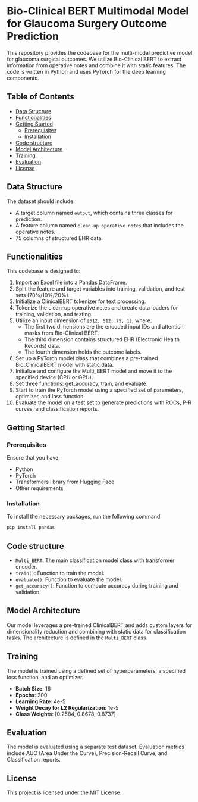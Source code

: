 # Bio-Clinical BERT Multimodal Model for Glaucoma Surgery Outcome Prediction

This repository provides the codebase for the multi-modal predictive model for glaucoma surgical outcomes. We utilize Bio-Clinical BERT to extract information from operative notes and combine it with static features. The code is written in Python and uses PyTorch for the deep learning components.

## Table of Contents
- [Data Structure](#data-structure)
- [Functionalities](#functionalities)
- [Getting Started](#getting-started)
  - [Prerequisites](#prerequisites)
  - [Installation](#installation)
- [Code structure](#code-structure)
- [Model Architecture](#model-architecture)
- [Training](#training)
- [Evaluation](#evaluation)
- [License](#license)

## Data Structure

The dataset should include:

- A target column named `output`, which contains three classes for prediction.
- A feature column named `clean-up operative notes` that includes the operative notes.
- 75 columns of structured EHR data.

## Functionalities

This codebase is designed to:

1. Import an Excel file into a Pandas DataFrame.
2. Split the feature and target variables into training, validation, and test sets (70%/10%/20%).
3. Initialize a ClinicalBERT tokenizer for text processing.
4. Tokenize the clean-up operative notes and create data loaders for training, validation, and testing.
5. Utilize an input dimension of `[512, 512, 75, 1]`, where:
   - The first two dimensions are the encoded input IDs and attention masks from Bio-Clinical BERT.
   - The third dimension contains structured EHR (Electronic Health Records) data.
   - The fourth dimension holds the outcome labels.
6. Set up a PyTorch model class that combines a pre-trained Bio_ClinicalBERT model with static data.
7. Initialize and configure the Multi_BERT model and move it to the specified device (CPU or GPU).
8. Set three functions: get_accuracy, train, and evaluate.
9. Start to train the PyTorch model using a specified set of parameters, optimizer, and loss function.
10. Evaluate the model on a test set to generate predictions with ROCs, P-R curves, and classification reports.

## Getting Started

### Prerequisites

Ensure that you have:
- Python 
- PyTorch
- Transformers library from Hugging Face
- Other requirements 

### Installation

To install the necessary packages, run the following command:

```bash
pip install pandas
```
## Code structure
- `Multi_BERT`: The main classification model class with transformer encoder.
- `train()`: Function to train the model.
- `evaluate()`: Function to evaluate the model.
- `get_accuracy()`: Function to compute accuracy during training and validation.
  
## Model Architecture

Our model leverages a pre-trained ClinicalBERT and adds custom layers for dimensionality reduction and combining with static data for classification tasks. The architecture is defined in the `Multi_BERT` class.

## Training

The model is trained using a defined set of hyperparameters, a specified loss function, and an optimizer. 
- **Batch Size**: 16
- **Epochs**: 200
- **Learning Rate**: 4e-5
- **Weight Decay for L2 Regularization**: 1e-5
- **Class Weights**: [0.2584, 0.8678, 0.8737]

## Evaluation
The model is evaluated using a separate test dataset. Evaluation metrics include AUC (Area Under the Curve), Precision-Recall Curve, and Classification reports.

## License
This project is licensed under the MIT License.
